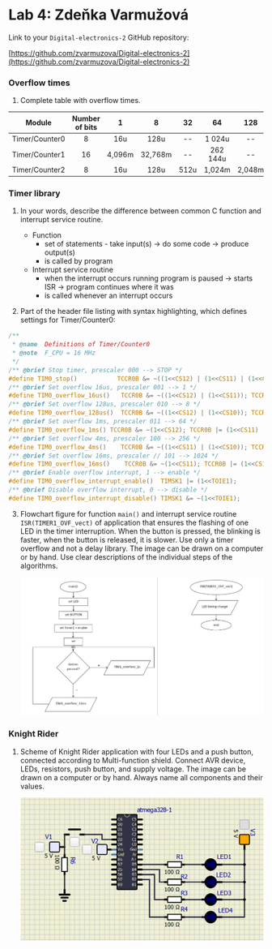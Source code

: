 # Lab 4: Zdeňka Varmužová

Link to your `Digital-electronics-2` GitHub repository:

   [https://github.com/zvarmuzova/Digital-electronics-2](https://github.com/zvarmuzova/Digital-electronics-2)


### Overflow times

1. Complete table with overflow times.

| **Module** | **Number of bits** | **1** | **8** | **32** | **64** | **128** | **256** | **1024** |
| :-: | :-: | :-: | :-: | :-: | :-: | :-: | :-: | :-: |
| Timer/Counter0 | 8  | 16u | 128u | -- | 1 024u | -- | 4,096m | 16,384m |
| Timer/Counter1 | 16 | 4,096m | 32,768m | -- | 262 144u | -- | 1,048 576s | 4,194 304s |
| Timer/Counter2 | 8  | 16u | 128u | 512u | 1,024m | 2,048m | 4,096m | 16,384m|


### Timer library

1. In your words, describe the difference between common C function and interrupt service routine.
   * Function 
        - set of statements - take input(s) -> do some code -> produce output(s)
        - is called by program
   * Interrupt service routine 
        - when the interrupt occurs running program is paused -> starts ISR -> program continues where it was
        - is called whenever an interrupt occurs
        

2. Part of the header file listing with syntax highlighting, which defines settings for Timer/Counter0:

```c
/**
 * @name  Definitions of Timer/Counter0
 * @note  F_CPU = 16 MHz
 */
/** @brief Stop timer, prescaler 000 --> STOP */
#define TIM0_stop()           TCCR0B &= ~((1<<CS12) | (1<<CS11) | (1<<CS10));
/** @brief Set overflow 16us, prescaler 001 --> 1 */
#define TIM0_overflow_16us()   TCCR0B &= ~((1<<CS12) | (1<<CS11)); TCCR0B |= (1<<CS10);
/** @brief Set overflow 128us, prescaler 010 --> 8 */
#define TIM0_overflow_128us()  TCCR0B &= ~((1<<CS12) | (1<<CS10)); TCCR0B |= (1<<CS11);
/** @brief Set overflow 1ms, prescaler 011 --> 64 */
#define TIM0_overflow_1ms() TCCR0B &= ~(1<<CS12); TCCR0B |= (1<<CS11) | (1<<CS10);
/** @brief Set overflow 4ms, prescaler 100 --> 256 */
#define TIM0_overflow_4ms()    TCCR0B &= ~((1<<CS11) | (1<<CS10)); TCCR0B |= (1<<CS12);
/** @brief Set overflow 16ms, prescaler // 101 --> 1024 */
#define TIM0_overflow_16ms()    TCCR0B &= ~(1<<CS11); TCCR0B |= (1<<CS12) | (1<<CS10);
/** @brief Enable overflow interrupt, 1 --> enable */
#define TIM0_overflow_interrupt_enable()  TIMSK1 |= (1<<TOIE1);
/** @brief Disable overflow interrupt, 0 --> disable */
#define TIM0_overflow_interrupt_disable() TIMSK1 &= ~(1<<TOIE1);
```

3. Flowchart figure for function `main()` and interrupt service routine `ISR(TIMER1_OVF_vect)` of application that ensures the flashing of one LED in the timer interruption. When the button is pressed, the blinking is faster, when the button is released, it is slower. Use only a timer overflow and not a delay library. The image can be drawn on a computer or by hand. Use clear descriptions of the individual steps of the algorithms.

   ![flowchart](flowchart_figure.png)


### Knight Rider

1. Scheme of Knight Rider application with four LEDs and a push button, connected according to Multi-function shield. Connect AVR device, LEDs, resistors, push button, and supply voltage. The image can be drawn on a computer or by hand. Always name all components and their values.

   ![knight rider](knight_rider.png)
